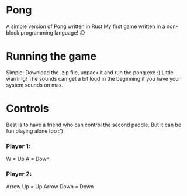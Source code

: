 # Pong
A simple version of Pong written in Rust
My first game written in a non-block programming language! :D

# Running the game
Simple: Download the .zip file, unpack it and run the pong.exe :)
Little warning! The sounds can get a bit loud in the beginning if you have your system sounds on max. 

# Controls
Best is to have a friend who can control the second paddle. But it can be fun playing alone too :')

### Player 1: 
W = Up
A = Down

### Player 2:
Arrow Up = Up
Arrow Down = Down
